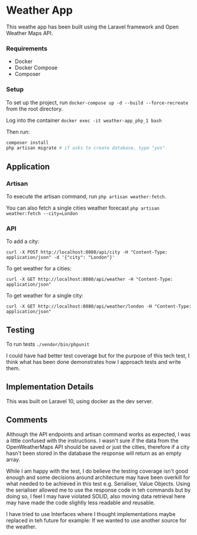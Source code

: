 # Weather App
This weathe app has been built using the Laravel framework and Open Weather Maps API.

### Requirements
* Docker
* Docker Compose
* Composer

### Setup
To set up the project, run `docker-compose up -d --build --force-recreate` from the root directory.

Log into the container `docker exec -it weather-app_php_1 bash`

Then run:
```bash
composer install
php artisan migrate # if asks to create database, type "yes"
```

## Application

### Artisan
To execute the artisan command, run `php artisan weather:fetch`.

You can also fetch a single cities weather forecast `php artisan weather:fetch --city=London`

### API
To add a city:
```curl
curl -X POST http://localhost:8080/api/city -H "Content-Type: application/json" -d '{"city": "London"}'
```

To get weather for a cities:
```curl
curl -X GET http://localhost:8080/api/weather -H "Content-Type: application/json"
```

To get weather for a single city:
```curl
curl -X GET http://localhost:8080/api/weather/london -H "Content-Type: application/json"
```

## Testing
To run tests `./vendor/bin/phpunit`

I could have had better test coverage but for the purpose of this tech test, I think what has been done demonstrates how 
I approach tests and write them.

## Implementation Details
This was built on Laravel 10, using docker as the dev server.

## Comments
Although the API endpoints and artisan command works as expected, I was a little confused with the instructions. 
I wasn't sure if the data from the OpenWeatherMaps API should be saved or just the cities, therefore if a city hasn't 
been stored in the database the response will return as an empty array. 

While I am happy with the test, I do believe the testing coverage isn't good enough and some decisions around 
architecture may have been overkill for what needed to be achieved in this test e.g. Serialiser, Value Objects.
Using the serialiser allowed me to use the response code in teh commands but by doing so, I feel I may have violated 
SOLID, also moving data retrieval here may have made the code slightly less readable and reusable.

I have tried to use Interfaces where I thought implementations maybe replaced in teh future for example: If we wanted
to use another source for the weather.